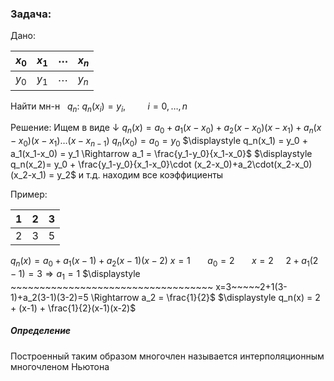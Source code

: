 ### Задача:
Дано:

| $x_0$ | $x_1$ | $\cdots$ | $x_n$ |
| ----- | ----- | -------- | ----- |
| $y_0$ | $y_1$ | $\cdots$ | $y_n$ |
Найти мн-н $~~q_n:~q_n(x_i)=y_i,~~~~~~~~~i=0,\dots,n~~$

Решение:
Ищем в виде $\downarrow$
$q_n(x) = a_0 + a_1(x-x_0) + a_2(x-x_0)(x-x_1) + a_n(x-x_0)(x-x_1)\dots(x-x_{n-1})$
$q_n(x_0) = a_0 = y_0$
$\displaystyle q_n(x_1) = y_0 + a_1(x_1-x_0) = y_1 \Rightarrow a_1 = \frac{y_1-y_0}{x_1-x_0}$
$\displaystyle q_n(x_2)= y_0 + \frac{y_1-y_0}{x_1-x_0}\cdot (x_2-x_0)+a_2\cdot(x_2-x_0)(x_2-x_1) = y_2$
и т.д. находим все коэффициенты

Пример:

| 1   | 2   | 3   |
| --- | --- | --- |
| 2   | 3   | 5   |
$q_n(x) = a_0+ a_1(x-1)+a_2(x-1)(x-2)$
$x = 1~~~~~~~ a_0=2~~~~~~~ x=2~~~~~2+a_1(2-1)=3\Rightarrow a_1=1$
$\displaystyle ~~~~~~~~~~~~~~~~~~~~~~~~~~~~~~~~~~~ x=3~~~~~2+1(3-1)+a_2(3-1)(3-2)=5 \Rightarrow a_2 = \frac{1}{2}$
$\displaystyle q_n(x) = 2 + (x-1) + \frac{1}{2}(x-1)(x-2)$
##### Определение
Построенный таким образом многочлен называется интерполяционным многочленом Ньютона